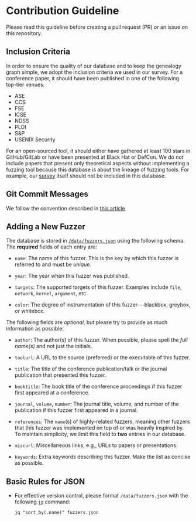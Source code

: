 # Contribution Guideline

Please read this guideline before creating a pull request (PR) or an issue on
this repository.

## Inclusion Criteria

In order to ensure the quality of our database and to keep the genealogy graph
simple, we adopt the inclusion criteria we used in our survey. For a conference
paper, it should have been published in one of the following top-tier venues:

* ASE
* CCS
* FSE
* ICSE
* NDSS
* PLDI
* S&P
* USENIX Security

For an open-sourced tool, it should either have gathered at least 100 stars in
GitHub/GitLab or have been presented at Black Hat or DefCon. We do *not* include
papers that present only theoretical aspects without implementing a fuzzing tool
because this database is about the lineage of fuzzing tools. For example, our
[survey](https://ieeexplore.ieee.org/document/8863940) itself should not be
included in this database.

## Git Commit Messages

We follow the convention described in [this
article](https://chris.beams.io/posts/git-commit/).

## Adding a New Fuzzer

The database is stored in [`/data/fuzzers.json`](/data/fuzzers.json) using the
following schema. The **required** fields of each entry are:

- `name`: The name of this fuzzer. This is the key by which this fuzzer is
  referred to and must be *unique*.

- `year`: The year when this fuzzer was published.

- `targets`: The supported targets of this fuzzer. Examples include `file`,
  `network`, `kernel`, `argument`, etc.

- `color`: The degree of instrumentation of this fuzzer---blackbox, greybox, or
  whitebox.

The following fields are *optional*, but please try to provide as much
information as possible:

- `author`: The author(s) of this fuzzer. When possible, please spell the *full
  name(s)* and not just the initials.

- `toolurl`: A URL to the source (preferred) or the executable of this fuzzer.

- `title`: The title of the conference publication/talk or the journal
  publication that presented this fuzzer.

- `booktitle`: The book title of the conference proceedings if this fuzzer first
  appeared at a conference.

- `journal`, `volume`, `number`: The journal title, volume, and number of the
  publication if this fuzzer first appeared in a journal.

- `references`: The `name`(s) of highly-related fuzzers, meaning other fuzzers
  that this fuzzer was implemented on top of or was heavily inspired by. To
  maintain simplicity, we limit this field to **two** entries in our database.

- `miscurl`: Miscellaneous links, e.g., URLs to papers or presentations.

- `keywords`: Extra keywords describing this fuzzer. Make the list as concise as
  possible.

## Basic Rules for JSON

- For effective version control, please format `/data/fuzzers.json` with the
  following [`jq`](https://stedolan.github.io/jq/) command:
  ```
  jq "sort_by(.name)" fuzzers.json
  ```
